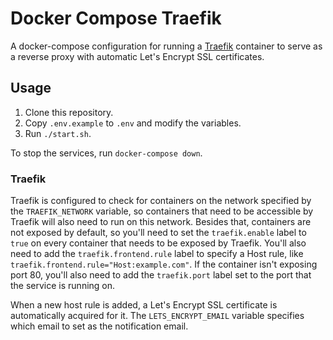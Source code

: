 # Docker Compose Traefik

A docker-compose configuration for running a [Traefik](https://traefik.io/) container to serve as a reverse proxy with automatic Let's Encrypt SSL certificates.

## Usage

1. Clone this repository.
2. Copy `.env.example` to `.env` and modify the variables.
3. Run `./start.sh`.

To stop the services, run `docker-compose down`.

### Traefik

Traefik is configured to check for containers on the network specified by the `TRAEFIK_NETWORK` variable, so containers that need to be accessible by Traefik will also need to run on this network. Besides that, containers are not exposed by default, so you'll need to set the `traefik.enable` label to `true` on every container that needs to be exposed by Traefik. You'll also need to add the `traefik.frontend.rule` label to specify a Host rule, like `traefik.frontend.rule="Host:example.com"`. If the container isn't exposing port 80, you'll also need to add the `traefik.port` label set to the port that the service is running on.

When a new host rule is added, a Let's Encrypt SSL certificate is automatically acquired for it. The `LETS_ENCRYPT_EMAIL` variable specifies which email to set as the notification email.
